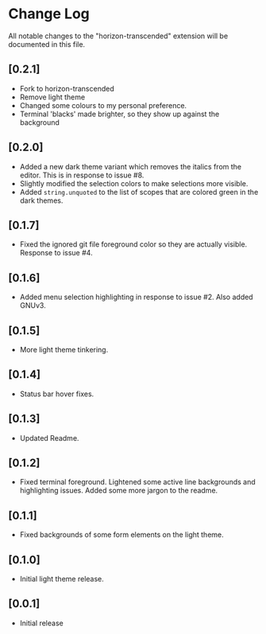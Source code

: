 # Change Log

All notable changes to the "horizon-transcended" extension will be documented in this file.

## [0.2.1]

- Fork to horizon-transcended
- Remove light theme
- Changed some colours to my personal preference.
- Terminal 'blacks' made brighter, so they show up against the background

## [0.2.0]

- Added a new dark theme variant which removes the italics from the editor. This is in response to issue #8.
- Slightly modified the selection colors to make selections more visible.
- Added `string.unquoted` to the list of scopes that are colored green in the dark themes.

## [0.1.7]

- Fixed the ignored git file foreground color so they are actually visible. Response to issue #4.

## [0.1.6]

- Added menu selection highlighting in response to issue #2. Also added GNUv3.

## [0.1.5]

- More light theme tinkering.

## [0.1.4]

- Status bar hover fixes.

## [0.1.3]

- Updated Readme.

## [0.1.2]

- Fixed terminal foreground. Lightened some active line backgrounds and highlighting issues. Added some more jargon to the readme.
  
## [0.1.1]

- Fixed backgrounds of some form elements on the light theme.

## [0.1.0]

- Initial light theme release.

## [0.0.1]

- Initial release
